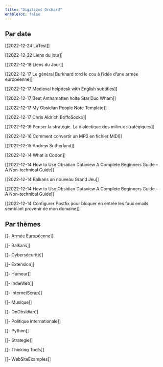 ```yaml
---
title: "Digitized Orchard"
enableToc: false
---
```




## Par date

[[2022-12-24 LaTest]]

[[2022-12-22 Liens du jour]]


[[2022-12-18 Liens du Jour]]


[[2022-12-17 Le général Burkhard tord le cou à l’idée d’une armée européenne]]

[[2022-12-17 Medieval helpdesk with English subtitles]]

[[2022-12-17 Beat Anthamatten holte Star Duo Wham]]

[[2022-12-17 My Obsidian People Note Template]]

[[2022-12-17 Chris Aldrich BoffoSocko]]


[[2022-12-16 Penser la stratégie. La dialectique des milieux stratégiques]]

[[2022-12-16 Comment convertir un MP3 en fichier MIDI]]


[[2022-12-15 Andrew Sutherland]]


[[2022-12-14 What is Codon]]

[[2022-12-14 How to Use Obsidian Dataview A Complete Beginners Guide – A Non-technical Guide]]

[[2022-12-14 Balkans  un nouveau Grand Jeu]]

[[2022-12-14 How to Use Obsidian Dataview A Complete Beginners Guide – A Non-technical Guide]]

[[2022-12-14 Configurer Postfix pour bloquer en entrée les faux emails semblant provenir de mon domaine]]




## Par thèmes

[[- Armée Européenne]]

[[- Balkans]]

[[- Cybersécurité]]

[[- Extension]]

[[- Humour]]

[[- IndieWeb]]

[[- InternetScrap]]

[[- Musique]]

[[- OnObsidian]]

[[- Politique internationale]]

[[- Python]]

[[- Strategie]]

[[- Thinking Tools]]

[[- WebSiteExamples]]
